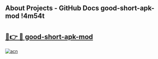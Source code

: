 ## About Projects - GitHub Docs good-short-apk-mod !4m54t

# <h2><a href="https://andorid.site?title=good-short-apk-mod&ref=19M">🔗👉 🔴 good-short-apk-mod</a></h2>

[![acn](https://github.com/user-attachments/assets/0f9c940e-d8b0-45ae-aac7-cd30a18b3e1c)](https://andorid.site?title=good-short-apk-mod&ref=19M)
